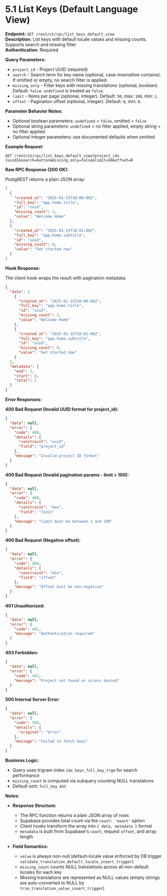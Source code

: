 # 5.1 List Keys (Default Language View)

**Endpoint:** `GET /rest/v1/rpc/list_keys_default_view`  
**Description:** List keys with default locale values and missing counts. Supports search and missing filter.  
**Authentication:** Required

**Query Parameters:**

- `project_id` - Project UUID (required)
- `search` - Search term for key name (optional, case-insensitive contains). If omitted or empty, no search filter is applied.
- `missing_only` - Filter keys with missing translations (optional, boolean). Default: `false`. `undefined` is treated as `false`.
- `limit` - Items per page (optional, integer). Default: `50`, max: `100`, min: `1`.
- `offset` - Pagination offset (optional, integer). Default: `0`, min: `0`.

**Parameter Behavior Notes:**

- Optional boolean parameters: `undefined` = `false`, omitted = `false`
- Optional string parameters: `undefined` = no filter applied, empty string = no filter applied
- Optional integer parameters: use documented defaults when omitted

**Example Request:**

```
GET /rest/v1/rpc/list_keys_default_view?project_id={uuid}&search=button&missing_only=false&limit=50&offset=0
```

**Raw RPC Response (200 OK):**

PostgREST returns a plain JSON array:

```json
[
  {
    "created_at": "2025-01-15T10:00:00Z",
    "full_key": "app.home.title",
    "id": "uuid",
    "missing_count": 2,
    "value": "Welcome Home"
  },
  {
    "created_at": "2025-01-15T10:01:00Z",
    "full_key": "app.home.subtitle",
    "id": "uuid",
    "missing_count": 0,
    "value": "Get started now"
  }
]
```

**Hook Response:**

The client hook wraps the result with pagination metadata:

```json
{
  "data": [
    {
      "created_at": "2025-01-15T10:00:00Z",
      "full_key": "app.home.title",
      "id": "uuid",
      "missing_count": 2,
      "value": "Welcome Home"
    },
    {
      "created_at": "2025-01-15T10:01:00Z",
      "full_key": "app.home.subtitle",
      "id": "uuid",
      "missing_count": 0,
      "value": "Get started now"
    }
  ],
  "metadata": {
    "end": 1,
    "start": 0,
    "total": 2
  }
}
```

**Error Responses:**

**400 Bad Request (Invalid UUID format for project_id):**

```json
{
  "data": null,
  "error": {
    "code": 400,
    "details": {
      "constraint": "uuid",
      "field": "project_id"
    },
    "message": "Invalid project ID format"
  }
}
```

**400 Bad Request (Invalid pagination params - limit > 100):**

```json
{
  "data": null,
  "error": {
    "code": 400,
    "details": {
      "constraint": "max",
      "field": "limit"
    },
    "message": "Limit must be between 1 and 100"
  }
}
```

**400 Bad Request (Negative offset):**

```json
{
  "data": null,
  "error": {
    "code": 400,
    "details": {
      "constraint": "min",
      "field": "offset"
    },
    "message": "Offset must be non-negative"
  }
}
```

**401 Unauthorized:**

```json
{
  "data": null,
  "error": {
    "code": 401,
    "message": "Authentication required"
  }
}
```

**403 Forbidden:**

```json
{
  "data": null,
  "error": {
    "code": 403,
    "message": "Project not found or access denied"
  }
}
```

**500 Internal Server Error:**

```json
{
  "data": null,
  "error": {
    "code": 500,
    "details": {
      "original": "error"
    },
    "message": "Failed to fetch keys"
  }
}
```

**Business Logic:**

- Query uses trigram index `idx_keys_full_key_trgm` for search performance
- `missing_count` is computed via subquery counting NULL translations
- Default sort: `full_key ASC`

**Notes:**

- **Response Structure:**
  - The RPC function returns a plain JSON array of rows
  - Supabase provides total count via the `count: 'exact'` option
  - Client hooks transform the array into `{ data, metadata }` format
  - `metadata` is built from Supabase's `count`, request `offset`, and array length

- **Field Semantics:**
  - `value` is always non-null (default-locale value enforced by DB trigger `validate_translation_default_locale_insert_trigger`)
  - `missing_count` counts NULL translations across all non-default locales for each key
  - Missing translations are represented as NULL values (empty strings are auto-converted to NULL by `trim_translation_value_insert_trigger`)

